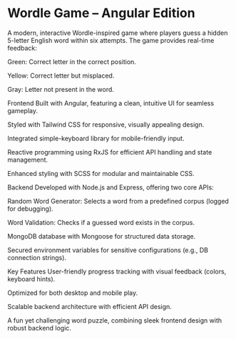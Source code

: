 # Wordle Game – Angular Edition

A modern, interactive Wordle-inspired game where players guess a hidden 5-letter English word within six attempts. The game provides real-time feedback:

Green: Correct letter in the correct position.

Yellow: Correct letter but misplaced.

Gray: Letter not present in the word.

Frontend
Built with Angular, featuring a clean, intuitive UI for seamless gameplay.

Styled with Tailwind CSS for responsive, visually appealing design.

Integrated simple-keyboard library for mobile-friendly input.

Reactive programming using RxJS for efficient API handling and state management.

Enhanced styling with SCSS for modular and maintainable CSS.

Backend
Developed with Node.js and Express, offering two core APIs:

Random Word Generator: Selects a word from a predefined corpus (logged for debugging).

Word Validation: Checks if a guessed word exists in the corpus.

MongoDB database with Mongoose for structured data storage.

Secured environment variables for sensitive configurations (e.g., DB connection strings).

Key Features
User-friendly progress tracking with visual feedback (colors, keyboard hints).

Optimized for both desktop and mobile play.

Scalable backend architecture with efficient API design.

A fun yet challenging word puzzle, combining sleek frontend design with robust backend logic.
